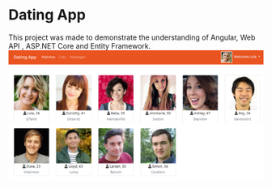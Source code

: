 # Dating App

This project was made to demonstrate the understanding of Angular, Web API , ASP.NET Core and Entity Framework.
![](https://github.com/BEST-Thanawat/DatingApp/blob/master/ASPNET%20Core%20and%20Angular/ClientApp/src/assets/demo.png?raw=true)
